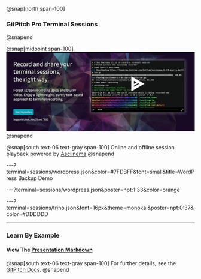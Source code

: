 @snap[north span-100]
### GitPitch Pro Terminal Sessions
@snapend

@snap[midpoint span-100]
![](assets/img/asciinema-splash.jpg)
@snapend

@snap[south text-06 text-gray span-100]
Online and offline session playback powered by [Asciinema](https://asciinema.org)
@snapend

---?terminal=sessions/wordpress.json&color=#7FDBFF&font=small&title=WordPress Backup Demo

---?terminal=sessions/wordpress.json&poster=npt:1:33&color=orange

---?terminal=sessions/trino.json&font=16px&theme=monokai&poster=npt:0:37&color=#DDDDDD

---

### Learn By Example
#### View The <a target="_blank" href="https://github.com/gitpitch/feature-demo/blob/pro-terminal-sessions/PITCHME.md">Presentation Markdown</a>

@snap[south text-06 text-gray span-100]
For further details, see the [GitPitch Docs](https://gitpitch.com/docs/code-features/terminal-sessions).
@snapend

